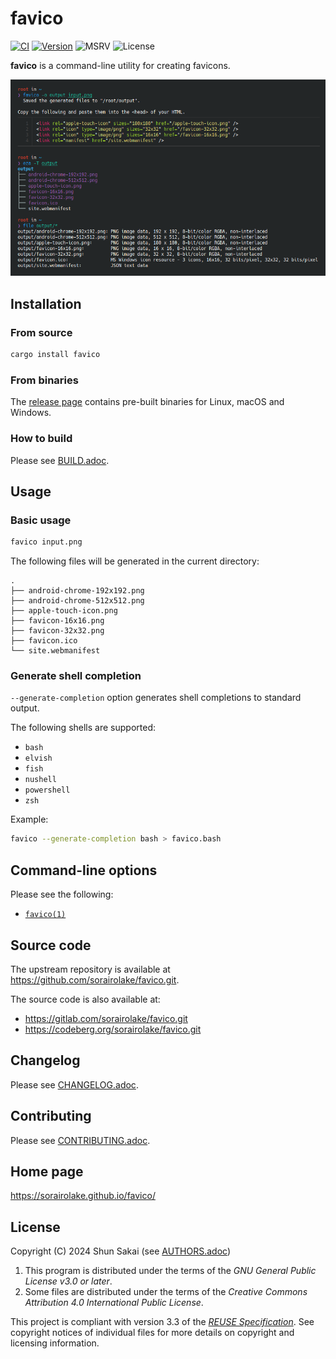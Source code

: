 <!--
SPDX-FileCopyrightText: 2024 Shun Sakai

SPDX-License-Identifier: GPL-3.0-or-later
-->

# favico

[![CI][ci-badge]][ci-url]
[![Version][version-badge]][version-url]
![MSRV][msrv-badge]
![License][license-badge]

**favico** is a command-line utility for creating favicons.

![Screenshot of favico](assets/screenshot.webp)

## Installation

### From source

```sh
cargo install favico
```

### From binaries

The [release page] contains pre-built binaries for Linux, macOS and Windows.

### How to build

Please see [BUILD.adoc].

## Usage

### Basic usage

```sh
favico input.png
```

The following files will be generated in the current directory:

```text
.
├── android-chrome-192x192.png
├── android-chrome-512x512.png
├── apple-touch-icon.png
├── favicon-16x16.png
├── favicon-32x32.png
├── favicon.ico
└── site.webmanifest
```

### Generate shell completion

`--generate-completion` option generates shell completions to standard output.

The following shells are supported:

- `bash`
- `elvish`
- `fish`
- `nushell`
- `powershell`
- `zsh`

Example:

```sh
favico --generate-completion bash > favico.bash
```

## Command-line options

Please see the following:

- [`favico(1)`]

## Source code

The upstream repository is available at
<https://github.com/sorairolake/favico.git>.

The source code is also available at:

- <https://gitlab.com/sorairolake/favico.git>
- <https://codeberg.org/sorairolake/favico.git>

## Changelog

Please see [CHANGELOG.adoc].

## Contributing

Please see [CONTRIBUTING.adoc].

## Home page

<https://sorairolake.github.io/favico/>

## License

Copyright (C) 2024 Shun Sakai (see [AUTHORS.adoc])

1.  This program is distributed under the terms of the _GNU General Public
    License v3.0 or later_.
2.  Some files are distributed under the terms of the _Creative Commons
    Attribution 4.0 International Public License_.

This project is compliant with version 3.3 of the [_REUSE Specification_]. See
copyright notices of individual files for more details on copyright and
licensing information.

[ci-badge]: https://img.shields.io/github/actions/workflow/status/sorairolake/favico/CI.yaml?branch=develop&style=for-the-badge&logo=github&label=CI
[ci-url]: https://github.com/sorairolake/favico/actions?query=branch%3Adevelop+workflow%3ACI++
[version-badge]: https://img.shields.io/crates/v/favico?style=for-the-badge&logo=rust
[version-url]: https://crates.io/crates/favico
[msrv-badge]: https://img.shields.io/crates/msrv/favico?style=for-the-badge&logo=rust
[license-badge]: https://img.shields.io/crates/l/favico?style=for-the-badge
[release page]: https://github.com/sorairolake/favico/releases
[BUILD.adoc]: BUILD.adoc
[`favico(1)`]: https://sorairolake.github.io/favico/book/man/man1/favico.1.html
[CHANGELOG.adoc]: CHANGELOG.adoc
[CONTRIBUTING.adoc]: CONTRIBUTING.adoc
[AUTHORS.adoc]: AUTHORS.adoc
[_REUSE Specification_]: https://reuse.software/spec/
